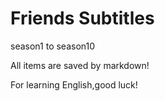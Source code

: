 # Friends Subtitles

season1 to season10

All items are saved by markdown!

For learning English,good luck!
